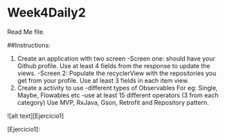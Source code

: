 # Week4Daily2


Read Me file.

##Instructions: 
1. Create an application with two screen 
 -Screen one: should have your Github profile. Use at least 4 fields from the response to update the views.
 -Screen 2: Populate the recyclerView with the repositories you get from your profile. Use at least 3 fields in each item view.
2. Create a activity to use
-different types of Observables For eg: Single, Maybe, Flowables etc
-use at least 15 different operators (3 from each category)
Use MVP, RxJava, Gson, Retrofit and Repository pattern.

![alt text][Ejercicio1]

[Ejercicio1]: 
